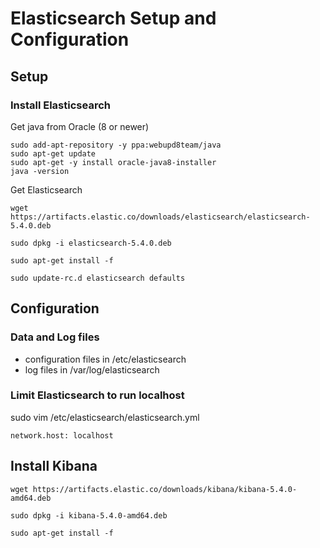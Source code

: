 # Elasticsearch Setup and Configuration

## Setup

### Install Elasticsearch

Get java from Oracle (8 or newer)

```
sudo add-apt-repository -y ppa:webupd8team/java
sudo apt-get update
sudo apt-get -y install oracle-java8-installer
java -version
```

Get Elasticsearch

```
wget https://artifacts.elastic.co/downloads/elasticsearch/elasticsearch-5.4.0.deb 

sudo dpkg -i elasticsearch-5.4.0.deb

sudo apt-get install -f

sudo update-rc.d elasticsearch defaults
```



## Configuration

### Data and Log files

* configuration files in /etc/elasticsearch
* log files in /var/log/elasticsearch


### Limit Elasticsearch to run localhost

sudo vim /etc/elasticsearch/elasticsearch.yml

```
network.host: localhost
```


## Install Kibana


```
wget https://artifacts.elastic.co/downloads/kibana/kibana-5.4.0-amd64.deb

sudo dpkg -i kibana-5.4.0-amd64.deb

sudo apt-get install -f
```
